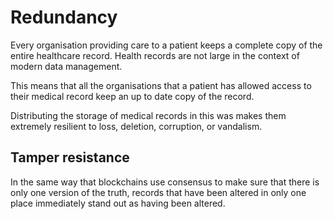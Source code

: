 # Redundancy

Every organisation providing care to a patient keeps a complete copy of the entire healthcare record. Health records are not large in the context of modern data management.

This means that all the organisations that a patient has allowed access to their medical record keep an up to date copy of the record.

Distributing the storage of medical records in this was makes them extremely resilient to loss, deletion, corruption, or vandalism.

## Tamper resistance

In the same way that blockchains use consensus to make sure that there is only one version of the truth, records that have been altered in only one place immediately stand out as having been altered.

